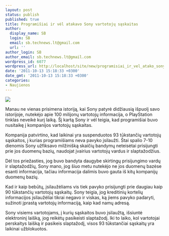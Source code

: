 ```yaml
---
layout: post
status: publish
published: true
title: Programišiai ir vėl atakavo Sony vartotojų sąskaitas
author:
  display_name: SB
  login: SB
  email: sb.technews.lt@gmail.com
  url: ''
author_login: SB
author_email: sb.technews.lt@gmail.com
wordpress_id: 6077
wordpress_url: http://localhost/site/new/programisiai_ir_vel_atako_sony_vartotoju_saskaitas/
date: '2011-10-13 15:18:33 +0300'
date_gmt: '2011-10-13 15:18:33 +0300'
categories:
- Naujienos
---
```

<div class="imgright"><img src="http://technews.lt/upload/PSN.jpg"  /></div>
<p>Manau ne vienas prisimena istoriją, kai Sony patyrė didžiausią išpuolį savo istorijoje, nutekėjo apie 100 milijonų vartotojų informacija, o PlayStation tinklas neveikė kurį laiką. Šį kartą Sony ir vėl teigia, kad programišiai buvo nusitaikę į kompanijos vartotojų sąskaitas.</p>
<p>Kompanija patvirtino, kad laikinai yra suspenduotos 93 tūkstančių vartotojų sąskaitos, į kurias programišiams neva pavyko įsilaužti. Štai spalio 7-10 dienomis Sony užfiksavo milžinišką skaičių bandymų neteisėtai prisijungti prie jos duomenų bazių, naudojat įvairius vartotojų vardus ir slaptažodžius.</p>
<p>Dėl tos priežasties, jog buvo bandyta daugybe skirtingų prisijungimo vardų ir slaptažodžių, Sony mano, jog šiuo metu nutekėjo ne jos duomenų bazėse esanti informacija, tačiau informacija dalimis buvo gauta iš kitų kompanijų duomenų bazių.</p>
<p>Kad ir kaip bebūtų, įsilaužėliams vis tiek pavyko prisijungti prie daugiau kaip 90 tūkstančių vartotojų sąskaitų. Sony teigia, jog kreditinių kortelių informacijos įsilaužėliai tikrai negavo ir viskas, ką jiems pavyko padaryti, sužinoti įprastą vartotojų informaciją, kaip kad namų adresą.</p>
<p>Sony visiems vartotojams, į kurių sąskaitos buvo įsilaužtą, išsiuntė elektroninį laišką, jog reikėtų pasikeisti slaptažodį. Iki to laiko, kol vartotojai perskaitys laišką ir pasikeis slaptažodį, visos 93 tūkstančiai sąskaitų yra laikinai užblokuotos.</p>
